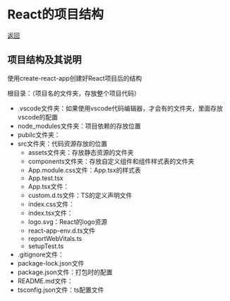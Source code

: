 # React的项目结构

[返回](../React.md)

## 项目结构及其说明

使用create-react-app创建好React项目后的结构

根目录：（项目名的文件夹，存放整个项目代码）

- .vscode文件夹：如果使用vscode代码编辑器，才会有的文件夹，里面存放vscode的配置
- node_modules文件夹：项目依赖的存放位置
- pubilc文件夹：
- src文件夹：代码资源存放的位置
  - assets文件夹：存放静态资源的文件夹
  - components文件夹：存放自定义组件和组件样式表的文件夹
  - App.module.css文件：App.tsx的样式表
  - App.test.tsx
  - App.tsx文件：
  - custom.d.ts文件：TS的定义声明文件
  - index.css文件：
  - index.tsx文件：
  - logo.svg：React的logo资源
  - react-app-env.d.ts文件
  - reportWebVitals.ts
  - setupTest.ts
- .gitignore文件：
- package-lock.json文件
- package.json文件：打包时的配置
- README.md文件：
- tsconfig.json文件：ts配置文件
